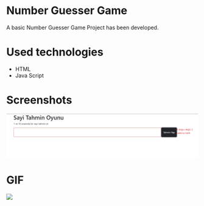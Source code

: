 # Number Guesser Game

A basic Number Guesser Game Project has been developed.

# Used technologies

- HTML
- Java Script

# Screenshots

![](1.jpg)

# GIF

![](JS_Number_Guesser.gif)
